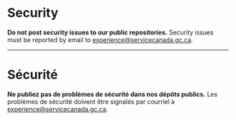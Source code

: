# Security

**Do not post security issues to our public repositories.** Security issues must be reported by email to <experience@servicecanada.gc.ca>.

______________________

# Sécurité

**Ne publiez pas de problèmes de sécurité dans nos dépôts publics.** Les problèmes de sécurité doivent être signalés par courriel à <experience@servicecanada.gc.ca>.
